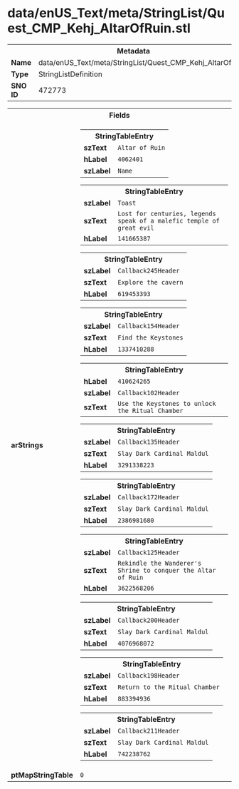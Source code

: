 <h1>data/enUS_Text/meta/StringList/Quest_CMP_Kehj_AltarOfRuin.stl</h1><table><tr><th colspan="100%">Metadata</th></tr><tr><td><b>Name</b></td><td>data/enUS_Text/meta/StringList/Quest_CMP_Kehj_AltarOfRuin.stl</td></tr><tr><td><b>Type</b></td><td>StringListDefinition</td></tr><tr><td><b>SNO ID</b></td><td>472773</td></tr></table>

<table><tr><th colspan="100%">Fields</th></tr><tr><td><b>arStrings</b></td><td><table><tr><th colspan="100%">StringTableEntry</th></tr><tr><td><b>szText</b></td><td><code>Altar of Ruin</code></td></tr><tr><td><b>hLabel</b></td><td><code>4062401</code></td></tr><tr><td><b>szLabel</b></td><td><code>Name</code></td></tr></table>


<table><tr><th colspan="100%">StringTableEntry</th></tr><tr><td><b>szLabel</b></td><td><code>Toast</code></td></tr><tr><td><b>szText</b></td><td><code>Lost for centuries, legends speak of a malefic temple of great evil</code></td></tr><tr><td><b>hLabel</b></td><td><code>141665387</code></td></tr></table>


<table><tr><th colspan="100%">StringTableEntry</th></tr><tr><td><b>szLabel</b></td><td><code>Callback245Header</code></td></tr><tr><td><b>szText</b></td><td><code>Explore the cavern</code></td></tr><tr><td><b>hLabel</b></td><td><code>619453393</code></td></tr></table>


<table><tr><th colspan="100%">StringTableEntry</th></tr><tr><td><b>szLabel</b></td><td><code>Callback154Header</code></td></tr><tr><td><b>szText</b></td><td><code>Find the Keystones</code></td></tr><tr><td><b>hLabel</b></td><td><code>1337410288</code></td></tr></table>


<table><tr><th colspan="100%">StringTableEntry</th></tr><tr><td><b>hLabel</b></td><td><code>410624265</code></td></tr><tr><td><b>szLabel</b></td><td><code>Callback102Header</code></td></tr><tr><td><b>szText</b></td><td><code>Use the Keystones to unlock the Ritual Chamber</code></td></tr></table>


<table><tr><th colspan="100%">StringTableEntry</th></tr><tr><td><b>szLabel</b></td><td><code>Callback135Header</code></td></tr><tr><td><b>szText</b></td><td><code>Slay Dark Cardinal Maldul</code></td></tr><tr><td><b>hLabel</b></td><td><code>3291338223</code></td></tr></table>


<table><tr><th colspan="100%">StringTableEntry</th></tr><tr><td><b>szLabel</b></td><td><code>Callback172Header</code></td></tr><tr><td><b>szText</b></td><td><code>Slay Dark Cardinal Maldul</code></td></tr><tr><td><b>hLabel</b></td><td><code>2386981680</code></td></tr></table>


<table><tr><th colspan="100%">StringTableEntry</th></tr><tr><td><b>szLabel</b></td><td><code>Callback125Header</code></td></tr><tr><td><b>szText</b></td><td><code>Rekindle the Wanderer's Shrine to conquer the Altar of Ruin</code></td></tr><tr><td><b>hLabel</b></td><td><code>3622568206</code></td></tr></table>


<table><tr><th colspan="100%">StringTableEntry</th></tr><tr><td><b>szLabel</b></td><td><code>Callback200Header</code></td></tr><tr><td><b>szText</b></td><td><code>Slay Dark Cardinal Maldul</code></td></tr><tr><td><b>hLabel</b></td><td><code>4076968072</code></td></tr></table>


<table><tr><th colspan="100%">StringTableEntry</th></tr><tr><td><b>szLabel</b></td><td><code>Callback198Header</code></td></tr><tr><td><b>szText</b></td><td><code>Return to the Ritual Chamber</code></td></tr><tr><td><b>hLabel</b></td><td><code>883394936</code></td></tr></table>


<table><tr><th colspan="100%">StringTableEntry</th></tr><tr><td><b>szLabel</b></td><td><code>Callback211Header</code></td></tr><tr><td><b>szText</b></td><td><code>Slay Dark Cardinal Maldul</code></td></tr><tr><td><b>hLabel</b></td><td><code>742238762</code></td></tr></table>


</td></tr><tr><td><b>ptMapStringTable</b></td><td><code>0</code></td></tr></table>

